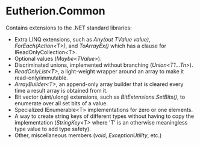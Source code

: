 # Eutherion.Common

Contains extensions to the .NET standard libraries:

  * Extra LINQ extensions, such as _Any(out TValue value)_, _ForEach(Action\<T\>)_, and _ToArrayEx()_ which has a clause for IReadOnlyCollection\<T\>.
  * Optional values (_Maybe\<TValue\>_).
  * Discriminated unions, implemented without branching (_Union\<T1...Tn\>_).
  * _ReadOnlyList\<T\>_, a light-weight wrapper around an array to make it read-only/immutable.
  * _ArrayBuilder\<T\>_, an append-only array builder that is cleared every time a result array is obtained from it.
  * Bit vector (uint/ulong) extensions, such as _BitExtensions.SetBits()_, to enumerate over all set bits of a value.
  * Specialized IEnumerable\<T\> implementations for zero or one elements.
  * A way to create string keys of different types without having to copy the implementation (_StringKey\<T\>_ where 'T' is an otherwise meaningless type value to add type safety).
  * Other, miscellaneous members (_void_, _ExceptionUtility_, etc.)
  